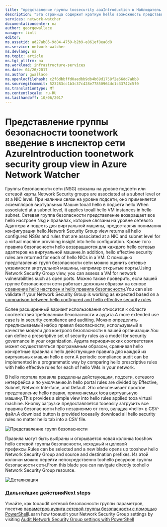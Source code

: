 ```yaml
---
title: "представление группы toosecurity aaaIntroduction в Наблюдатель сети Azure | Документы Microsoft"
description: "Эта страница содержит краткую hello возможность представления безопасности Наблюдатель сети"
services: network-watcher
documentationcenter: na
author: georgewallace
manager: timlt
editor: 
ms.assetid: ad27ab85-9d84-4759-b2b9-e861ef8ea8d8
ms.service: network-watcher
ms.devlang: na
ms.topic: article
ms.tgt_pltfrm: na
ms.workload: infrastructure-services
ms.date: 04/26/2017
ms.author: gwallace
ms.openlocfilehash: c2f6dbbffd0aedbb9db4b69d1758f2e66dd7abb8
ms.sourcegitcommit: 523283cc1b3c37c428e77850964dc1c33742c5f0
ms.translationtype: MT
ms.contentlocale: ru-RU
ms.lasthandoff: 10/06/2017
---
```

# <a name="introduction-toonetwork-security-group-view-in-azure-network-watcher"></a><span data-ttu-id="834c2-103">Представление группы безопасности toonetwork введение в инспектор сети Azure</span><span class="sxs-lookup"><span data-stu-id="834c2-103">Introduction toonetwork security group view in Azure Network Watcher</span></span>

<span data-ttu-id="834c2-104">Группы безопасности сети (NSG) связаны на уровне подсети или сетевой карты.</span><span class="sxs-lookup"><span data-stu-id="834c2-104">Network Security groups are associated at a subnet level or at a NIC level.</span></span> <span data-ttu-id="834c2-105">При наличии связи на уровне подсети, оно применяется экземпляров виртуальных Машин tooall hello в подсети hello.</span><span class="sxs-lookup"><span data-stu-id="834c2-105">When associated at a subnet level, it applies tooall hello VM instances in hello subnet.</span></span> <span data-ttu-id="834c2-106">Сетевая группа безопасности представление возвращает все hello настроен Nsg и правилах, которые связаны на уровне сетевого Адаптера и подсеть для виртуальной машины, предоставляя понимания конфигурации hello.</span><span class="sxs-lookup"><span data-stu-id="834c2-106">Network Security Group view returns all hello configured NSGs and rules that are associated at a NIC and subnet level for a virtual machine providing insight into hello configuration.</span></span> <span data-ttu-id="834c2-107">Кроме того правила безопасности hello возвращаются для каждого hello сетевых адаптеров на виртуальной машине.</span><span class="sxs-lookup"><span data-stu-id="834c2-107">In addition, hello effective security rules are returned for each of hello NICs in a VM.</span></span> <span data-ttu-id="834c2-108">С помощью представления групп безопасности сети можно оценить сетевые уязвимости виртуальной машины, например открытые порты.</span><span class="sxs-lookup"><span data-stu-id="834c2-108">Using Network Security Group view, you can assess a VM for network vulnerabilities such as open ports.</span></span> <span data-ttu-id="834c2-109">Можно также проверить, если вашей группе безопасности сети работает должным образом на основе [сравнение hello настроен и hello правила безопасности](network-watcher-nsg-auditing-powershell.md).</span><span class="sxs-lookup"><span data-stu-id="834c2-109">You can also validate if your Network Security Group is working as expected based on a [comparison between hello configured and hello effective security rules](network-watcher-nsg-auditing-powershell.md).</span></span>

<span data-ttu-id="834c2-110">Более расширенный вариант использования относится к области соответствия требованиям безопасности и аудита.</span><span class="sxs-lookup"><span data-stu-id="834c2-110">A more extended use case is in security compliance and auditing.</span></span> <span data-ttu-id="834c2-111">Можно определить предписываемый набор правил безопасности, используемый в качестве модели для контроля безопасности в вашей организации.</span><span class="sxs-lookup"><span data-stu-id="834c2-111">You can define a prescriptive set of security rules as a model for security governance in your organization.</span></span> <span data-ttu-id="834c2-112">Аудита периодических соответствия может осуществляться программным образом, сравнивая hello конкретные правила с hello действующие правила для каждой из виртуальных машин hello в сети.</span><span class="sxs-lookup"><span data-stu-id="834c2-112">A periodic compliance audit can be implemented in a programmatic way by comparing hello prescriptive rules with hello effective rules for each of hello VMs in your network.</span></span>

<span data-ttu-id="834c2-113">В hello портала правила разделены действующим, подсети, сетевого интерфейса и по умолчанию.</span><span class="sxs-lookup"><span data-stu-id="834c2-113">In hello portal rules are divided by Effective, Subnet, Network Interface, and Default.</span></span> <span data-ttu-id="834c2-114">Это обеспечивает простое представление hello правил, применяемых tooa виртуальную машину.</span><span class="sxs-lookup"><span data-stu-id="834c2-114">This provides a simple view into hello rules applied tooa virtual machine.</span></span> <span data-ttu-id="834c2-115">Кнопку загрузки предоставляется tooeasily загрузить все правила безопасности hello независимо от того, вкладка «hello» в CSV-файл.</span><span class="sxs-lookup"><span data-stu-id="834c2-115">A download button is provided tooeasily download all hello security rules no matter hello tab into a CSV file.</span></span>

![Представление групп безопасности][1]

<span data-ttu-id="834c2-117">Правила могут быть выбраны и открывается новая колонка tooshow hello сетевой группы безопасности, исходный и целевой префиксы.</span><span class="sxs-lookup"><span data-stu-id="834c2-117">Rules can be selected and a new blade opens up tooshow hello Network Security Group and source and destination prefixes.</span></span> <span data-ttu-id="834c2-118">Из этой колонки можно перейти непосредственно toohello ресурсов группы безопасности сети.</span><span class="sxs-lookup"><span data-stu-id="834c2-118">From this blade you can navigate directly toohello Network Security Group resource.</span></span>

![Детализация][2]

### <a name="next-steps"></a><span data-ttu-id="834c2-120">Дальнейшие действия</span><span class="sxs-lookup"><span data-stu-id="834c2-120">Next steps</span></span>

<span data-ttu-id="834c2-121">Узнайте, как tooaudit сетевой безопасности группы параметров, посетив [параметров аудита сетевой группы безопасности с помощью PowerShell](network-watcher-nsg-auditing-powershell.md)</span><span class="sxs-lookup"><span data-stu-id="834c2-121">Learn how tooaudit your Network Security Group settings by visiting [Audit Network Security Group settings with PowerShell](network-watcher-nsg-auditing-powershell.md)</span></span>

[1]: ./media/network-watcher-security-group-view-overview/securitygroupview.png
[2]: ./media/network-watcher-security-group-view-overview/figure1.png









